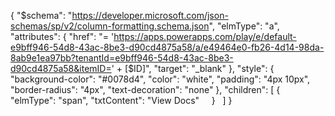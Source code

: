{
  "$schema": "https://developer.microsoft.com/json-schemas/sp/v2/column-formatting.schema.json",
  "elmType": "a",
  "attributes": {
    "href": "= 'https://apps.powerapps.com/play/e/default-e9bff946-54d8-43ac-8be3-d90cd4875a58/a/e49464e0-fb26-4d14-98da-8ab9e1ea97bb?tenantId=e9bff946-54d8-43ac-8be3-d90cd4875a58&itemID=' + [$ID]",
    "target": "_blank"
  },
  "style": {
    "background-color": "#0078d4",
    "color": "white",
    "padding": "4px 10px",
    "border-radius": "4px",
    "text-decoration": "none"
  },
  "children": [
    {
      "elmType": "span",
      "txtContent": "View Docs"
    }
  ]
}
